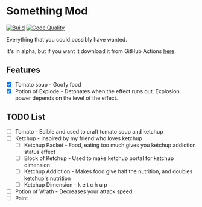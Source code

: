 # Something Mod
[![Build](https://github.com/APie357/Something-Mod/actions/workflows/build.yml/badge.svg)](https://github.com/APie357/Something-Mod/actions/workflows/build.yml)
[![Code Quality](https://github.com/APie357/Something-Mod/actions/workflows/code-quality.yml/badge.svg)](https://github.com/APie357/Something-Mod/actions/workflows/code-quality.yml)

Everything that you could possibly have wanted.

It's in alpha, but if you want it download it from GitHub Actions
[here](https://github.com/APie357/Something-Mod/actions/workflows/build.yml).

## Features
 - [x] Tomato soup - Goofy food
 - [x] Potion of Explode - Detonates when the effect runs out.
       Explosion power depends on the level of the effect.

## TODO List
 - [ ] Tomato - Edible and used to craft tomato soup and ketchup
 - [ ] Ketchup - Inspired by my friend who loves ketchup
    - [ ] Ketchup Packet - Food, eating too much gives you ketchup addiction status effect
    - [ ] Block of Ketchup - Used to make ketchup portal for ketchup dimension
    - [ ] Ketchup Addiction - Makes food give half the nutrition, and doubles ketchup's nutrition
    - [ ] Ketchup Dimension - k e t c h u p
 - [ ] Potion of Wrath - Decreases your attack speed.
 - [ ] Paint
